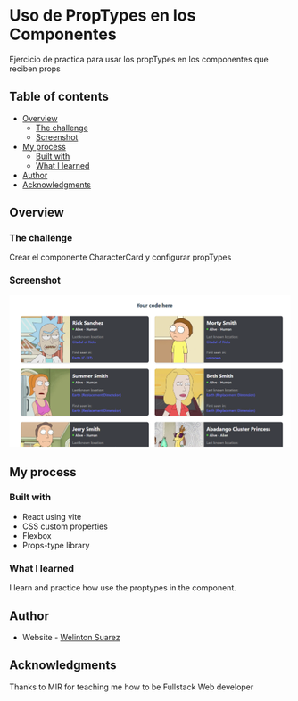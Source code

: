 # Uso de PropTypes en los Componentes

Ejercicio de practica para usar los propTypes en los componentes que reciben props

## Table of contents

- [Overview](#overview)
  - [The challenge](#the-challenge)
  - [Screenshot](#screenshot)
- [My process](#my-process)
  - [Built with](#built-with)
  - [What I learned](#what-i-learned)
- [Author](#author)
- [Acknowledgments](#acknowledgments)

## Overview

### The challenge

Crear el componente CharacterCard y configurar propTypes

### Screenshot

![](./screenshot.jpg)

## My process

### Built with

- React using vite
- CSS custom properties
- Flexbox
- Props-type library

### What I learned

I learn and practice how use the proptypes in the component.

## Author

- Website - [Welinton Suarez](https://github.com/wesgdev1)

## Acknowledgments

Thanks to MIR for teaching me how to be Fullstack Web developer

